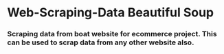 # Web-Scraping-Data   Beautiful Soup

### Scraping data from boat website for ecommerce project. This can be used to scrap data from any other website also.

